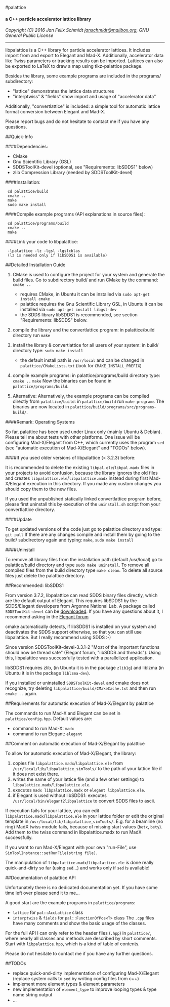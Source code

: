 #palattice
#### a C++ particle accelerator lattice library
	 
*Copyright (C) 2016 Jan Felix Schmidt <janschmidt@mailbox.org>, GNU General Public License*
********************************************************************

libpalattice is a C++ library for particle accelerator lattices. It includes import from
and export to Elegant and Mad-X. Additionally, accelerator data like Twiss parameters or
tracking results can be imported.
Lattices can also be exported to LaTeX to draw a map using tikz-palattice package.

Besides the library, some example programs are included in the programs/ subdirectory:

- "lattice" demonstrates the lattice data structures
- "interptwiss" & "fields" show import and usage of "accelerator data"

Additionally, "convertlattice" is included: a simple tool
for automatic lattice format conversion between Elegant and Mad-X.

Please report bugs and do not hesitate to contact me if you have any questions.


##Quick-Info

####Dependencies:

- CMake
- Gnu Scientific Library (GSL)
- SDDSToolKit-devel (optional, see "Requirements: libSDDS1" below)
- zlib Compression Library (needed by SDDSToolKit-devel)

####Installation:

```
 cd palattice/build
 cmake ..
 make
 sudo make install
```

####Compile example programs (API explanations in source files):

```
 cd palattice/programs/build
 cmake ..
 make
```

####Link your code to libpalattice:

```
 -lpalattice -lz -lgsl -lgslcblas
 (lz is needed only if libSDDS1 is available)
```



##Detailed Installation Guide

1. CMake is used to configure the project for your system and generate the build files.
   Go to subdirectory build/ and run CMake by the command:
   `cmake ..`
   - requires CMake, in Ubuntu it can be installed via `sudo apt-get install cmake`
   - palattice requires the Gnu Scientific Library GSL,
     in Ubuntu it can be installed via `sudo apt-get install libgsl-dev`
   - the SDDS library libSDDS1 is recommended, see section "Requirements: libSDDS" below.
2. compile the library and the convertlattice program:
   in palattice/build directory run
   `make`
3. install the library & convertlattice for all users of your system:
   in build/ directory type:
   `sudo make install`
   - the default install path is `/usr/local` and can be changed in
     `palattice/CMakeLists.txt` (look for `CMAKE_INSTALL_PREFIX`)
4. compile example programs:
   in palattice/programs/build directory type:
   `cmake ..`
   `make`
   Now the binaries can be found in `palattice/programs/build`.

4. Alternative:
   Alternatively, the example programs can be compiled directly from `palattice/build`:
   in `palattice/build` run
   `make programs`
   The binaries are now located in `palattice/build/programs/src/programs-build/`.


####Remark: Operating Systems

So far, palattice has been used under Linux only (mainly Ubuntu & Debian).
Please tell me about tests with other platforms.
One issue will be configuring Mad-X/Elegant from C++, which currently
uses the program `sed` (see "automatic execution of Mad-X/Elegant"
and "TODOs" below).

####If you used older versions of libpalattice (< 3.2.3) before:

It is recommended to delete the existing `libpal.ele`/`libpal.madx`
files in your projects to avoid confusion, because the library ignores the
old files and creates `libpalattice.ele`/`libpalattice.madx` instead
during first Mad-X/Elegant execution in this directory.
If you made any custom changes you should copy them to the new files.

If you used the unpublished statically linked convertlattice program before,
please first uninstall this by execution of the `uninstall.sh` script from
your convertlattice directory.


####Update

To get updated versions of the code just go to palattice directory
and type: `git pull`
If there are any changes compile and install them by going to the
build/ subdirectory again and typing:
`make`, `sudo make install`



####Uninstall

To remove all library files from the installation path (default /usr/local)
go to palattice/build directory and type
`sudo make uninstall`.
To remove all compiled files from the build directory type
`make clean`.
To delete all source files just delete the palattice directory.





##Recommended: libSDDS1

From version 3.7.2, libpalattice can read SDDS binary files directly, which
are the default output of Elegant. This requires libSDDS1 by the
SDDS/Elegant developers from Argonne National Lab.
A package called `SDDSToolKit-devel` can be [downloaded](www.aps.anl.gov/Accelerator_Systems_Division/Accelerator_Operations_Physics/software.shtml).
If you have any questions about it, I recommend asking in the [Elegant forum](www.aps.anl.gov/Accelerator_Systems_Division/Accelerator_Operations_Physics/phpBB3/)

cmake automatically detects, if libSDDS1 is installed on your system and deactivates
the SDDS support otherwise, so that you can still use libpalattice.
But I really recommend using SDDS :-)

Since version SDDSToolKit-devel-3.3.1-2 "Most of the important functions should
now be thread safe" (Elegant forum, "libSDDS and threads"). Using this, libpalattice
was successfully tested with a parallelized application.

libSDDS1 requires zlib, (in Ubuntu it is in the package `zlib1g`)
and liblzma (in Ubuntu it is in the package `liblzma-dev`).

If you installed or uninstalled `SDDSToolKit-devel` and cmake does not recognize,
try deleting `libpalattice/build/CMakeCache.txt` and then run `cmake ..` again.



##Requirements for automatic execution of Mad-X/Elegant by palattice

The commands to run Mad-X and Elegant can be set in `palattice/config.hpp`.
Default values are:
- command to run Mad-X: `madx`
- command to run Elegant: `elegant`





##Comment on automatic execution of Mad-X/Elegant by palattice

To allow for automatic execution of Mad-X/Elegant, the library:

1. copies file `libpalattice.madx`/`libpalattice.ele`
   from `/usr/local/lib/libpalattice_simTools/`
   to the path of your lattice file if it does not exist there.
2. writes the name of your lattice file (and a few other settings)
   to `libpalattice.madx`/`libpalattice.ele`.
3. executes `madx libpalattice.madx` or `elegant libpalattice.ele`.
4. if Elegant is used without libSDDS1: executes
   `/usr/local/bin/elegant2libpalattice` to convert SDDS files to ascii.

If execution fails for your lattice, you can edit `libpalattice.madx`/`libpalattice.ele`
in your lattice folder or edit the original template in
`/usr/local/lib/libpalattice_simTools/`.
E.g. for a beamline (no ring) MadX twiss module fails, because of missing
start values (`betx`, `bety`). Add them to the twiss command in libpalattice.madx
to run MadX successfully.

If you want to run Mad-X/Elegant with your own "run-File", use
`SimToolInstance::setRunFile(string file)`.

The manipulation of `libpalattice.madx`/`libpalattice.ele` is done really
quick-and-dirty so far (using `sed`...) and works only if `sed` is available!




##Documentation of palattice API

Unfortunately there is no dedicated documentation yet.
If you have some time left over please send it to me...

A good start are the example programs in `palattice/programs`:
- `lattice` for `pal::AccLattice` class
- `interptwiss` & `fields` for `pal::FunctionOfPos<T>` class
The `.cpp` files have many comments and show the basic usage of the classes.

For the full API I can only refer to the header files (`.hpp`) in `palattice/`,
where nearly all classes and methods are described by short comments.
Start with `libpalattice.hpp`, which is a kind of table of contents.

Please do not hesitate to contact me if you have any further questions.




##TODOs

- replace quick-and-dirty implementation of configuring Mad-X/Elegant
  (replace system calls to `sed` by writing config files from c++)
- implement more element types & element parameters
- new implementation of `element_type` to improve looping types &
  type name string output
- ...

